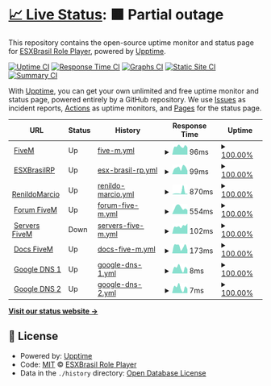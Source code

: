 # [📈 Live Status](https://esxbrasilrp.github.io/upptime): <!--live status--> **🟧 Partial outage**

This repository contains the open-source uptime monitor and status page for [ESXBrasil Role Player](https://esxbrasilrp.github.io/upptime), powered by [Upptime](https://github.com/upptime/upptime).

[![Uptime CI](https://github.com/esxbrasilrp/upptime/workflows/Uptime%20CI/badge.svg)](https://github.com/esxbrasilrp/upptime/actions?query=workflow%3A%22Uptime+CI%22)
[![Response Time CI](https://github.com/esxbrasilrp/upptime/workflows/Response%20Time%20CI/badge.svg)](https://github.com/esxbrasilrp/upptime/actions?query=workflow%3A%22Response+Time+CI%22)
[![Graphs CI](https://github.com/esxbrasilrp/upptime/workflows/Graphs%20CI/badge.svg)](https://github.com/esxbrasilrp/upptime/actions?query=workflow%3A%22Graphs+CI%22)
[![Static Site CI](https://github.com/esxbrasilrp/upptime/workflows/Static%20Site%20CI/badge.svg)](https://github.com/esxbrasilrp/upptime/actions?query=workflow%3A%22Static+Site+CI%22)
[![Summary CI](https://github.com/esxbrasilrp/upptime/workflows/Summary%20CI/badge.svg)](https://github.com/esxbrasilrp/upptime/actions?query=workflow%3A%22Summary+CI%22)

With [Upptime](https://upptime.js.org), you can get your own unlimited and free uptime monitor and status page, powered entirely by a GitHub repository. We use [Issues](https://github.com/esxbrasilrp/upptime/issues) as incident reports, [Actions](https://github.com/esxbrasilrp/upptime/actions) as uptime monitors, and [Pages](https://esxbrasilrp.github.io/upptime) for the status page.

<!--start: status pages-->
<!-- This summary is generated by Upptime (https://github.com/upptime/upptime) -->
<!-- Do not edit this manually, your changes will be overwritten -->
<!-- prettier-ignore -->
| URL | Status | History | Response Time | Uptime |
| --- | ------ | ------- | ------------- | ------ |
| <img alt="" src="https://icons.duckduckgo.com/ip3/fivem.net.ico" height="13"> [FiveM](https://fivem.net) | Up | [five-m.yml](https://github.com/esxbrasilrp/upptime/commits/HEAD/history/five-m.yml) | <details><summary><img alt="Response time graph" src="./graphs/five-m/response-time-week.png" height="20"> 96ms</summary><br><a href="https://esxbrasilrp.github.io/upptime/history/five-m"><img alt="Response time 105" src="https://img.shields.io/endpoint?url=https%3A%2F%2Fraw.githubusercontent.com%2Fesxbrasilrp%2Fupptime%2FHEAD%2Fapi%2Ffive-m%2Fresponse-time.json"></a><br><a href="https://esxbrasilrp.github.io/upptime/history/five-m"><img alt="24-hour response time 98" src="https://img.shields.io/endpoint?url=https%3A%2F%2Fraw.githubusercontent.com%2Fesxbrasilrp%2Fupptime%2FHEAD%2Fapi%2Ffive-m%2Fresponse-time-day.json"></a><br><a href="https://esxbrasilrp.github.io/upptime/history/five-m"><img alt="7-day response time 96" src="https://img.shields.io/endpoint?url=https%3A%2F%2Fraw.githubusercontent.com%2Fesxbrasilrp%2Fupptime%2FHEAD%2Fapi%2Ffive-m%2Fresponse-time-week.json"></a><br><a href="https://esxbrasilrp.github.io/upptime/history/five-m"><img alt="30-day response time 89" src="https://img.shields.io/endpoint?url=https%3A%2F%2Fraw.githubusercontent.com%2Fesxbrasilrp%2Fupptime%2FHEAD%2Fapi%2Ffive-m%2Fresponse-time-month.json"></a><br><a href="https://esxbrasilrp.github.io/upptime/history/five-m"><img alt="1-year response time 106" src="https://img.shields.io/endpoint?url=https%3A%2F%2Fraw.githubusercontent.com%2Fesxbrasilrp%2Fupptime%2FHEAD%2Fapi%2Ffive-m%2Fresponse-time-year.json"></a></details> | <details><summary><a href="https://esxbrasilrp.github.io/upptime/history/five-m">100.00%</a></summary><a href="https://esxbrasilrp.github.io/upptime/history/five-m"><img alt="All-time uptime 100.00%" src="https://img.shields.io/endpoint?url=https%3A%2F%2Fraw.githubusercontent.com%2Fesxbrasilrp%2Fupptime%2FHEAD%2Fapi%2Ffive-m%2Fuptime.json"></a><br><a href="https://esxbrasilrp.github.io/upptime/history/five-m"><img alt="24-hour uptime 100.00%" src="https://img.shields.io/endpoint?url=https%3A%2F%2Fraw.githubusercontent.com%2Fesxbrasilrp%2Fupptime%2FHEAD%2Fapi%2Ffive-m%2Fuptime-day.json"></a><br><a href="https://esxbrasilrp.github.io/upptime/history/five-m"><img alt="7-day uptime 100.00%" src="https://img.shields.io/endpoint?url=https%3A%2F%2Fraw.githubusercontent.com%2Fesxbrasilrp%2Fupptime%2FHEAD%2Fapi%2Ffive-m%2Fuptime-week.json"></a><br><a href="https://esxbrasilrp.github.io/upptime/history/five-m"><img alt="30-day uptime 100.00%" src="https://img.shields.io/endpoint?url=https%3A%2F%2Fraw.githubusercontent.com%2Fesxbrasilrp%2Fupptime%2FHEAD%2Fapi%2Ffive-m%2Fuptime-month.json"></a><br><a href="https://esxbrasilrp.github.io/upptime/history/five-m"><img alt="1-year uptime 100.00%" src="https://img.shields.io/endpoint?url=https%3A%2F%2Fraw.githubusercontent.com%2Fesxbrasilrp%2Fupptime%2FHEAD%2Fapi%2Ffive-m%2Fuptime-year.json"></a></details>
| <img alt="" src="https://icons.duckduckgo.com/ip3/esxbrasilrp.github.io.ico" height="13"> [ESXBrasilRP](https://esxbrasilrp.github.io) | Up | [esx-brasil-rp.yml](https://github.com/esxbrasilrp/upptime/commits/HEAD/history/esx-brasil-rp.yml) | <details><summary><img alt="Response time graph" src="./graphs/esx-brasil-rp/response-time-week.png" height="20"> 99ms</summary><br><a href="https://esxbrasilrp.github.io/upptime/history/esx-brasil-rp"><img alt="Response time 96" src="https://img.shields.io/endpoint?url=https%3A%2F%2Fraw.githubusercontent.com%2Fesxbrasilrp%2Fupptime%2FHEAD%2Fapi%2Fesx-brasil-rp%2Fresponse-time.json"></a><br><a href="https://esxbrasilrp.github.io/upptime/history/esx-brasil-rp"><img alt="24-hour response time 101" src="https://img.shields.io/endpoint?url=https%3A%2F%2Fraw.githubusercontent.com%2Fesxbrasilrp%2Fupptime%2FHEAD%2Fapi%2Fesx-brasil-rp%2Fresponse-time-day.json"></a><br><a href="https://esxbrasilrp.github.io/upptime/history/esx-brasil-rp"><img alt="7-day response time 99" src="https://img.shields.io/endpoint?url=https%3A%2F%2Fraw.githubusercontent.com%2Fesxbrasilrp%2Fupptime%2FHEAD%2Fapi%2Fesx-brasil-rp%2Fresponse-time-week.json"></a><br><a href="https://esxbrasilrp.github.io/upptime/history/esx-brasil-rp"><img alt="30-day response time 91" src="https://img.shields.io/endpoint?url=https%3A%2F%2Fraw.githubusercontent.com%2Fesxbrasilrp%2Fupptime%2FHEAD%2Fapi%2Fesx-brasil-rp%2Fresponse-time-month.json"></a><br><a href="https://esxbrasilrp.github.io/upptime/history/esx-brasil-rp"><img alt="1-year response time 96" src="https://img.shields.io/endpoint?url=https%3A%2F%2Fraw.githubusercontent.com%2Fesxbrasilrp%2Fupptime%2FHEAD%2Fapi%2Fesx-brasil-rp%2Fresponse-time-year.json"></a></details> | <details><summary><a href="https://esxbrasilrp.github.io/upptime/history/esx-brasil-rp">100.00%</a></summary><a href="https://esxbrasilrp.github.io/upptime/history/esx-brasil-rp"><img alt="All-time uptime 100.00%" src="https://img.shields.io/endpoint?url=https%3A%2F%2Fraw.githubusercontent.com%2Fesxbrasilrp%2Fupptime%2FHEAD%2Fapi%2Fesx-brasil-rp%2Fuptime.json"></a><br><a href="https://esxbrasilrp.github.io/upptime/history/esx-brasil-rp"><img alt="24-hour uptime 100.00%" src="https://img.shields.io/endpoint?url=https%3A%2F%2Fraw.githubusercontent.com%2Fesxbrasilrp%2Fupptime%2FHEAD%2Fapi%2Fesx-brasil-rp%2Fuptime-day.json"></a><br><a href="https://esxbrasilrp.github.io/upptime/history/esx-brasil-rp"><img alt="7-day uptime 100.00%" src="https://img.shields.io/endpoint?url=https%3A%2F%2Fraw.githubusercontent.com%2Fesxbrasilrp%2Fupptime%2FHEAD%2Fapi%2Fesx-brasil-rp%2Fuptime-week.json"></a><br><a href="https://esxbrasilrp.github.io/upptime/history/esx-brasil-rp"><img alt="30-day uptime 100.00%" src="https://img.shields.io/endpoint?url=https%3A%2F%2Fraw.githubusercontent.com%2Fesxbrasilrp%2Fupptime%2FHEAD%2Fapi%2Fesx-brasil-rp%2Fuptime-month.json"></a><br><a href="https://esxbrasilrp.github.io/upptime/history/esx-brasil-rp"><img alt="1-year uptime 100.00%" src="https://img.shields.io/endpoint?url=https%3A%2F%2Fraw.githubusercontent.com%2Fesxbrasilrp%2Fupptime%2FHEAD%2Fapi%2Fesx-brasil-rp%2Fuptime-year.json"></a></details>
| <img alt="" src="https://icons.duckduckgo.com/ip3/renildomarcio.com.br.ico" height="13"> [RenildoMarcio](https://renildomarcio.com.br) | Up | [renildo-marcio.yml](https://github.com/esxbrasilrp/upptime/commits/HEAD/history/renildo-marcio.yml) | <details><summary><img alt="Response time graph" src="./graphs/renildo-marcio/response-time-week.png" height="20"> 870ms</summary><br><a href="https://esxbrasilrp.github.io/upptime/history/renildo-marcio"><img alt="Response time 2939" src="https://img.shields.io/endpoint?url=https%3A%2F%2Fraw.githubusercontent.com%2Fesxbrasilrp%2Fupptime%2FHEAD%2Fapi%2Frenildo-marcio%2Fresponse-time.json"></a><br><a href="https://esxbrasilrp.github.io/upptime/history/renildo-marcio"><img alt="24-hour response time 337" src="https://img.shields.io/endpoint?url=https%3A%2F%2Fraw.githubusercontent.com%2Fesxbrasilrp%2Fupptime%2FHEAD%2Fapi%2Frenildo-marcio%2Fresponse-time-day.json"></a><br><a href="https://esxbrasilrp.github.io/upptime/history/renildo-marcio"><img alt="7-day response time 870" src="https://img.shields.io/endpoint?url=https%3A%2F%2Fraw.githubusercontent.com%2Fesxbrasilrp%2Fupptime%2FHEAD%2Fapi%2Frenildo-marcio%2Fresponse-time-week.json"></a><br><a href="https://esxbrasilrp.github.io/upptime/history/renildo-marcio"><img alt="30-day response time 462" src="https://img.shields.io/endpoint?url=https%3A%2F%2Fraw.githubusercontent.com%2Fesxbrasilrp%2Fupptime%2FHEAD%2Fapi%2Frenildo-marcio%2Fresponse-time-month.json"></a><br><a href="https://esxbrasilrp.github.io/upptime/history/renildo-marcio"><img alt="1-year response time 2939" src="https://img.shields.io/endpoint?url=https%3A%2F%2Fraw.githubusercontent.com%2Fesxbrasilrp%2Fupptime%2FHEAD%2Fapi%2Frenildo-marcio%2Fresponse-time-year.json"></a></details> | <details><summary><a href="https://esxbrasilrp.github.io/upptime/history/renildo-marcio">100.00%</a></summary><a href="https://esxbrasilrp.github.io/upptime/history/renildo-marcio"><img alt="All-time uptime 100.00%" src="https://img.shields.io/endpoint?url=https%3A%2F%2Fraw.githubusercontent.com%2Fesxbrasilrp%2Fupptime%2FHEAD%2Fapi%2Frenildo-marcio%2Fuptime.json"></a><br><a href="https://esxbrasilrp.github.io/upptime/history/renildo-marcio"><img alt="24-hour uptime 100.00%" src="https://img.shields.io/endpoint?url=https%3A%2F%2Fraw.githubusercontent.com%2Fesxbrasilrp%2Fupptime%2FHEAD%2Fapi%2Frenildo-marcio%2Fuptime-day.json"></a><br><a href="https://esxbrasilrp.github.io/upptime/history/renildo-marcio"><img alt="7-day uptime 100.00%" src="https://img.shields.io/endpoint?url=https%3A%2F%2Fraw.githubusercontent.com%2Fesxbrasilrp%2Fupptime%2FHEAD%2Fapi%2Frenildo-marcio%2Fuptime-week.json"></a><br><a href="https://esxbrasilrp.github.io/upptime/history/renildo-marcio"><img alt="30-day uptime 100.00%" src="https://img.shields.io/endpoint?url=https%3A%2F%2Fraw.githubusercontent.com%2Fesxbrasilrp%2Fupptime%2FHEAD%2Fapi%2Frenildo-marcio%2Fuptime-month.json"></a><br><a href="https://esxbrasilrp.github.io/upptime/history/renildo-marcio"><img alt="1-year uptime 100.00%" src="https://img.shields.io/endpoint?url=https%3A%2F%2Fraw.githubusercontent.com%2Fesxbrasilrp%2Fupptime%2FHEAD%2Fapi%2Frenildo-marcio%2Fuptime-year.json"></a></details>
| <img alt="" src="https://icons.duckduckgo.com/ip3/forum.cfx.re.ico" height="13"> [Forum FiveM](https://forum.cfx.re) | Up | [forum-five-m.yml](https://github.com/esxbrasilrp/upptime/commits/HEAD/history/forum-five-m.yml) | <details><summary><img alt="Response time graph" src="./graphs/forum-five-m/response-time-week.png" height="20"> 554ms</summary><br><a href="https://esxbrasilrp.github.io/upptime/history/forum-five-m"><img alt="Response time 606" src="https://img.shields.io/endpoint?url=https%3A%2F%2Fraw.githubusercontent.com%2Fesxbrasilrp%2Fupptime%2FHEAD%2Fapi%2Fforum-five-m%2Fresponse-time.json"></a><br><a href="https://esxbrasilrp.github.io/upptime/history/forum-five-m"><img alt="24-hour response time 436" src="https://img.shields.io/endpoint?url=https%3A%2F%2Fraw.githubusercontent.com%2Fesxbrasilrp%2Fupptime%2FHEAD%2Fapi%2Fforum-five-m%2Fresponse-time-day.json"></a><br><a href="https://esxbrasilrp.github.io/upptime/history/forum-five-m"><img alt="7-day response time 554" src="https://img.shields.io/endpoint?url=https%3A%2F%2Fraw.githubusercontent.com%2Fesxbrasilrp%2Fupptime%2FHEAD%2Fapi%2Fforum-five-m%2Fresponse-time-week.json"></a><br><a href="https://esxbrasilrp.github.io/upptime/history/forum-five-m"><img alt="30-day response time 559" src="https://img.shields.io/endpoint?url=https%3A%2F%2Fraw.githubusercontent.com%2Fesxbrasilrp%2Fupptime%2FHEAD%2Fapi%2Fforum-five-m%2Fresponse-time-month.json"></a><br><a href="https://esxbrasilrp.github.io/upptime/history/forum-five-m"><img alt="1-year response time 638" src="https://img.shields.io/endpoint?url=https%3A%2F%2Fraw.githubusercontent.com%2Fesxbrasilrp%2Fupptime%2FHEAD%2Fapi%2Fforum-five-m%2Fresponse-time-year.json"></a></details> | <details><summary><a href="https://esxbrasilrp.github.io/upptime/history/forum-five-m">100.00%</a></summary><a href="https://esxbrasilrp.github.io/upptime/history/forum-five-m"><img alt="All-time uptime 100.00%" src="https://img.shields.io/endpoint?url=https%3A%2F%2Fraw.githubusercontent.com%2Fesxbrasilrp%2Fupptime%2FHEAD%2Fapi%2Fforum-five-m%2Fuptime.json"></a><br><a href="https://esxbrasilrp.github.io/upptime/history/forum-five-m"><img alt="24-hour uptime 100.00%" src="https://img.shields.io/endpoint?url=https%3A%2F%2Fraw.githubusercontent.com%2Fesxbrasilrp%2Fupptime%2FHEAD%2Fapi%2Fforum-five-m%2Fuptime-day.json"></a><br><a href="https://esxbrasilrp.github.io/upptime/history/forum-five-m"><img alt="7-day uptime 100.00%" src="https://img.shields.io/endpoint?url=https%3A%2F%2Fraw.githubusercontent.com%2Fesxbrasilrp%2Fupptime%2FHEAD%2Fapi%2Fforum-five-m%2Fuptime-week.json"></a><br><a href="https://esxbrasilrp.github.io/upptime/history/forum-five-m"><img alt="30-day uptime 100.00%" src="https://img.shields.io/endpoint?url=https%3A%2F%2Fraw.githubusercontent.com%2Fesxbrasilrp%2Fupptime%2FHEAD%2Fapi%2Fforum-five-m%2Fuptime-month.json"></a><br><a href="https://esxbrasilrp.github.io/upptime/history/forum-five-m"><img alt="1-year uptime 100.00%" src="https://img.shields.io/endpoint?url=https%3A%2F%2Fraw.githubusercontent.com%2Fesxbrasilrp%2Fupptime%2FHEAD%2Fapi%2Fforum-five-m%2Fuptime-year.json"></a></details>
| <img alt="" src="https://icons.duckduckgo.com/ip3/servers.fivem.net.ico" height="13"> [Servers FiveM](https://servers.fivem.net) | Down | [servers-five-m.yml](https://github.com/esxbrasilrp/upptime/commits/HEAD/history/servers-five-m.yml) | <details><summary><img alt="Response time graph" src="./graphs/servers-five-m/response-time-week.png" height="20"> 102ms</summary><br><a href="https://esxbrasilrp.github.io/upptime/history/servers-five-m"><img alt="Response time 132" src="https://img.shields.io/endpoint?url=https%3A%2F%2Fraw.githubusercontent.com%2Fesxbrasilrp%2Fupptime%2FHEAD%2Fapi%2Fservers-five-m%2Fresponse-time.json"></a><br><a href="https://esxbrasilrp.github.io/upptime/history/servers-five-m"><img alt="24-hour response time 87" src="https://img.shields.io/endpoint?url=https%3A%2F%2Fraw.githubusercontent.com%2Fesxbrasilrp%2Fupptime%2FHEAD%2Fapi%2Fservers-five-m%2Fresponse-time-day.json"></a><br><a href="https://esxbrasilrp.github.io/upptime/history/servers-five-m"><img alt="7-day response time 102" src="https://img.shields.io/endpoint?url=https%3A%2F%2Fraw.githubusercontent.com%2Fesxbrasilrp%2Fupptime%2FHEAD%2Fapi%2Fservers-five-m%2Fresponse-time-week.json"></a><br><a href="https://esxbrasilrp.github.io/upptime/history/servers-five-m"><img alt="30-day response time 79" src="https://img.shields.io/endpoint?url=https%3A%2F%2Fraw.githubusercontent.com%2Fesxbrasilrp%2Fupptime%2FHEAD%2Fapi%2Fservers-five-m%2Fresponse-time-month.json"></a><br><a href="https://esxbrasilrp.github.io/upptime/history/servers-five-m"><img alt="1-year response time 100" src="https://img.shields.io/endpoint?url=https%3A%2F%2Fraw.githubusercontent.com%2Fesxbrasilrp%2Fupptime%2FHEAD%2Fapi%2Fservers-five-m%2Fresponse-time-year.json"></a></details> | <details><summary><a href="https://esxbrasilrp.github.io/upptime/history/servers-five-m">100.00%</a></summary><a href="https://esxbrasilrp.github.io/upptime/history/servers-five-m"><img alt="All-time uptime 100.00%" src="https://img.shields.io/endpoint?url=https%3A%2F%2Fraw.githubusercontent.com%2Fesxbrasilrp%2Fupptime%2FHEAD%2Fapi%2Fservers-five-m%2Fuptime.json"></a><br><a href="https://esxbrasilrp.github.io/upptime/history/servers-five-m"><img alt="24-hour uptime 100.00%" src="https://img.shields.io/endpoint?url=https%3A%2F%2Fraw.githubusercontent.com%2Fesxbrasilrp%2Fupptime%2FHEAD%2Fapi%2Fservers-five-m%2Fuptime-day.json"></a><br><a href="https://esxbrasilrp.github.io/upptime/history/servers-five-m"><img alt="7-day uptime 100.00%" src="https://img.shields.io/endpoint?url=https%3A%2F%2Fraw.githubusercontent.com%2Fesxbrasilrp%2Fupptime%2FHEAD%2Fapi%2Fservers-five-m%2Fuptime-week.json"></a><br><a href="https://esxbrasilrp.github.io/upptime/history/servers-five-m"><img alt="30-day uptime 100.00%" src="https://img.shields.io/endpoint?url=https%3A%2F%2Fraw.githubusercontent.com%2Fesxbrasilrp%2Fupptime%2FHEAD%2Fapi%2Fservers-five-m%2Fuptime-month.json"></a><br><a href="https://esxbrasilrp.github.io/upptime/history/servers-five-m"><img alt="1-year uptime 100.00%" src="https://img.shields.io/endpoint?url=https%3A%2F%2Fraw.githubusercontent.com%2Fesxbrasilrp%2Fupptime%2FHEAD%2Fapi%2Fservers-five-m%2Fuptime-year.json"></a></details>
| <img alt="" src="https://icons.duckduckgo.com/ip3/docs.fivem.net.ico" height="13"> [Docs FiveM](https://docs.fivem.net) | Up | [docs-five-m.yml](https://github.com/esxbrasilrp/upptime/commits/HEAD/history/docs-five-m.yml) | <details><summary><img alt="Response time graph" src="./graphs/docs-five-m/response-time-week.png" height="20"> 173ms</summary><br><a href="https://esxbrasilrp.github.io/upptime/history/docs-five-m"><img alt="Response time 520" src="https://img.shields.io/endpoint?url=https%3A%2F%2Fraw.githubusercontent.com%2Fesxbrasilrp%2Fupptime%2FHEAD%2Fapi%2Fdocs-five-m%2Fresponse-time.json"></a><br><a href="https://esxbrasilrp.github.io/upptime/history/docs-five-m"><img alt="24-hour response time 111" src="https://img.shields.io/endpoint?url=https%3A%2F%2Fraw.githubusercontent.com%2Fesxbrasilrp%2Fupptime%2FHEAD%2Fapi%2Fdocs-five-m%2Fresponse-time-day.json"></a><br><a href="https://esxbrasilrp.github.io/upptime/history/docs-five-m"><img alt="7-day response time 173" src="https://img.shields.io/endpoint?url=https%3A%2F%2Fraw.githubusercontent.com%2Fesxbrasilrp%2Fupptime%2FHEAD%2Fapi%2Fdocs-five-m%2Fresponse-time-week.json"></a><br><a href="https://esxbrasilrp.github.io/upptime/history/docs-five-m"><img alt="30-day response time 358" src="https://img.shields.io/endpoint?url=https%3A%2F%2Fraw.githubusercontent.com%2Fesxbrasilrp%2Fupptime%2FHEAD%2Fapi%2Fdocs-five-m%2Fresponse-time-month.json"></a><br><a href="https://esxbrasilrp.github.io/upptime/history/docs-five-m"><img alt="1-year response time 505" src="https://img.shields.io/endpoint?url=https%3A%2F%2Fraw.githubusercontent.com%2Fesxbrasilrp%2Fupptime%2FHEAD%2Fapi%2Fdocs-five-m%2Fresponse-time-year.json"></a></details> | <details><summary><a href="https://esxbrasilrp.github.io/upptime/history/docs-five-m">100.00%</a></summary><a href="https://esxbrasilrp.github.io/upptime/history/docs-five-m"><img alt="All-time uptime 100.00%" src="https://img.shields.io/endpoint?url=https%3A%2F%2Fraw.githubusercontent.com%2Fesxbrasilrp%2Fupptime%2FHEAD%2Fapi%2Fdocs-five-m%2Fuptime.json"></a><br><a href="https://esxbrasilrp.github.io/upptime/history/docs-five-m"><img alt="24-hour uptime 100.00%" src="https://img.shields.io/endpoint?url=https%3A%2F%2Fraw.githubusercontent.com%2Fesxbrasilrp%2Fupptime%2FHEAD%2Fapi%2Fdocs-five-m%2Fuptime-day.json"></a><br><a href="https://esxbrasilrp.github.io/upptime/history/docs-five-m"><img alt="7-day uptime 100.00%" src="https://img.shields.io/endpoint?url=https%3A%2F%2Fraw.githubusercontent.com%2Fesxbrasilrp%2Fupptime%2FHEAD%2Fapi%2Fdocs-five-m%2Fuptime-week.json"></a><br><a href="https://esxbrasilrp.github.io/upptime/history/docs-five-m"><img alt="30-day uptime 100.00%" src="https://img.shields.io/endpoint?url=https%3A%2F%2Fraw.githubusercontent.com%2Fesxbrasilrp%2Fupptime%2FHEAD%2Fapi%2Fdocs-five-m%2Fuptime-month.json"></a><br><a href="https://esxbrasilrp.github.io/upptime/history/docs-five-m"><img alt="1-year uptime 100.00%" src="https://img.shields.io/endpoint?url=https%3A%2F%2Fraw.githubusercontent.com%2Fesxbrasilrp%2Fupptime%2FHEAD%2Fapi%2Fdocs-five-m%2Fuptime-year.json"></a></details>
| <img alt="" src="https://icons.duckduckgo.com/ip3/null.ico" height="13"> [Google DNS 1](8.8.4.4) | Up | [google-dns-1.yml](https://github.com/esxbrasilrp/upptime/commits/HEAD/history/google-dns-1.yml) | <details><summary><img alt="Response time graph" src="./graphs/google-dns-1/response-time-week.png" height="20"> 8ms</summary><br><a href="https://esxbrasilrp.github.io/upptime/history/google-dns-1"><img alt="Response time 7" src="https://img.shields.io/endpoint?url=https%3A%2F%2Fraw.githubusercontent.com%2Fesxbrasilrp%2Fupptime%2FHEAD%2Fapi%2Fgoogle-dns-1%2Fresponse-time.json"></a><br><a href="https://esxbrasilrp.github.io/upptime/history/google-dns-1"><img alt="24-hour response time 10" src="https://img.shields.io/endpoint?url=https%3A%2F%2Fraw.githubusercontent.com%2Fesxbrasilrp%2Fupptime%2FHEAD%2Fapi%2Fgoogle-dns-1%2Fresponse-time-day.json"></a><br><a href="https://esxbrasilrp.github.io/upptime/history/google-dns-1"><img alt="7-day response time 8" src="https://img.shields.io/endpoint?url=https%3A%2F%2Fraw.githubusercontent.com%2Fesxbrasilrp%2Fupptime%2FHEAD%2Fapi%2Fgoogle-dns-1%2Fresponse-time-week.json"></a><br><a href="https://esxbrasilrp.github.io/upptime/history/google-dns-1"><img alt="30-day response time 6" src="https://img.shields.io/endpoint?url=https%3A%2F%2Fraw.githubusercontent.com%2Fesxbrasilrp%2Fupptime%2FHEAD%2Fapi%2Fgoogle-dns-1%2Fresponse-time-month.json"></a><br><a href="https://esxbrasilrp.github.io/upptime/history/google-dns-1"><img alt="1-year response time 7" src="https://img.shields.io/endpoint?url=https%3A%2F%2Fraw.githubusercontent.com%2Fesxbrasilrp%2Fupptime%2FHEAD%2Fapi%2Fgoogle-dns-1%2Fresponse-time-year.json"></a></details> | <details><summary><a href="https://esxbrasilrp.github.io/upptime/history/google-dns-1">100.00%</a></summary><a href="https://esxbrasilrp.github.io/upptime/history/google-dns-1"><img alt="All-time uptime 100.00%" src="https://img.shields.io/endpoint?url=https%3A%2F%2Fraw.githubusercontent.com%2Fesxbrasilrp%2Fupptime%2FHEAD%2Fapi%2Fgoogle-dns-1%2Fuptime.json"></a><br><a href="https://esxbrasilrp.github.io/upptime/history/google-dns-1"><img alt="24-hour uptime 100.00%" src="https://img.shields.io/endpoint?url=https%3A%2F%2Fraw.githubusercontent.com%2Fesxbrasilrp%2Fupptime%2FHEAD%2Fapi%2Fgoogle-dns-1%2Fuptime-day.json"></a><br><a href="https://esxbrasilrp.github.io/upptime/history/google-dns-1"><img alt="7-day uptime 100.00%" src="https://img.shields.io/endpoint?url=https%3A%2F%2Fraw.githubusercontent.com%2Fesxbrasilrp%2Fupptime%2FHEAD%2Fapi%2Fgoogle-dns-1%2Fuptime-week.json"></a><br><a href="https://esxbrasilrp.github.io/upptime/history/google-dns-1"><img alt="30-day uptime 100.00%" src="https://img.shields.io/endpoint?url=https%3A%2F%2Fraw.githubusercontent.com%2Fesxbrasilrp%2Fupptime%2FHEAD%2Fapi%2Fgoogle-dns-1%2Fuptime-month.json"></a><br><a href="https://esxbrasilrp.github.io/upptime/history/google-dns-1"><img alt="1-year uptime 100.00%" src="https://img.shields.io/endpoint?url=https%3A%2F%2Fraw.githubusercontent.com%2Fesxbrasilrp%2Fupptime%2FHEAD%2Fapi%2Fgoogle-dns-1%2Fuptime-year.json"></a></details>
| <img alt="" src="https://icons.duckduckgo.com/ip3/null.ico" height="13"> [Google DNS 2](8.8.8.8) | Up | [google-dns-2.yml](https://github.com/esxbrasilrp/upptime/commits/HEAD/history/google-dns-2.yml) | <details><summary><img alt="Response time graph" src="./graphs/google-dns-2/response-time-week.png" height="20"> 7ms</summary><br><a href="https://esxbrasilrp.github.io/upptime/history/google-dns-2"><img alt="Response time 7" src="https://img.shields.io/endpoint?url=https%3A%2F%2Fraw.githubusercontent.com%2Fesxbrasilrp%2Fupptime%2FHEAD%2Fapi%2Fgoogle-dns-2%2Fresponse-time.json"></a><br><a href="https://esxbrasilrp.github.io/upptime/history/google-dns-2"><img alt="24-hour response time 8" src="https://img.shields.io/endpoint?url=https%3A%2F%2Fraw.githubusercontent.com%2Fesxbrasilrp%2Fupptime%2FHEAD%2Fapi%2Fgoogle-dns-2%2Fresponse-time-day.json"></a><br><a href="https://esxbrasilrp.github.io/upptime/history/google-dns-2"><img alt="7-day response time 7" src="https://img.shields.io/endpoint?url=https%3A%2F%2Fraw.githubusercontent.com%2Fesxbrasilrp%2Fupptime%2FHEAD%2Fapi%2Fgoogle-dns-2%2Fresponse-time-week.json"></a><br><a href="https://esxbrasilrp.github.io/upptime/history/google-dns-2"><img alt="30-day response time 6" src="https://img.shields.io/endpoint?url=https%3A%2F%2Fraw.githubusercontent.com%2Fesxbrasilrp%2Fupptime%2FHEAD%2Fapi%2Fgoogle-dns-2%2Fresponse-time-month.json"></a><br><a href="https://esxbrasilrp.github.io/upptime/history/google-dns-2"><img alt="1-year response time 7" src="https://img.shields.io/endpoint?url=https%3A%2F%2Fraw.githubusercontent.com%2Fesxbrasilrp%2Fupptime%2FHEAD%2Fapi%2Fgoogle-dns-2%2Fresponse-time-year.json"></a></details> | <details><summary><a href="https://esxbrasilrp.github.io/upptime/history/google-dns-2">100.00%</a></summary><a href="https://esxbrasilrp.github.io/upptime/history/google-dns-2"><img alt="All-time uptime 100.00%" src="https://img.shields.io/endpoint?url=https%3A%2F%2Fraw.githubusercontent.com%2Fesxbrasilrp%2Fupptime%2FHEAD%2Fapi%2Fgoogle-dns-2%2Fuptime.json"></a><br><a href="https://esxbrasilrp.github.io/upptime/history/google-dns-2"><img alt="24-hour uptime 100.00%" src="https://img.shields.io/endpoint?url=https%3A%2F%2Fraw.githubusercontent.com%2Fesxbrasilrp%2Fupptime%2FHEAD%2Fapi%2Fgoogle-dns-2%2Fuptime-day.json"></a><br><a href="https://esxbrasilrp.github.io/upptime/history/google-dns-2"><img alt="7-day uptime 100.00%" src="https://img.shields.io/endpoint?url=https%3A%2F%2Fraw.githubusercontent.com%2Fesxbrasilrp%2Fupptime%2FHEAD%2Fapi%2Fgoogle-dns-2%2Fuptime-week.json"></a><br><a href="https://esxbrasilrp.github.io/upptime/history/google-dns-2"><img alt="30-day uptime 100.00%" src="https://img.shields.io/endpoint?url=https%3A%2F%2Fraw.githubusercontent.com%2Fesxbrasilrp%2Fupptime%2FHEAD%2Fapi%2Fgoogle-dns-2%2Fuptime-month.json"></a><br><a href="https://esxbrasilrp.github.io/upptime/history/google-dns-2"><img alt="1-year uptime 100.00%" src="https://img.shields.io/endpoint?url=https%3A%2F%2Fraw.githubusercontent.com%2Fesxbrasilrp%2Fupptime%2FHEAD%2Fapi%2Fgoogle-dns-2%2Fuptime-year.json"></a></details>

<!--end: status pages-->

[**Visit our status website →**](https://esxbrasilrp.github.io/upptime)

## 📄 License

- Powered by: [Upptime](https://github.com/upptime/upptime)
- Code: [MIT](./LICENSE) © [ESXBrasil Role Player](https://esxbrasilrp.github.io/upptime)
- Data in the `./history` directory: [Open Database License](https://opendatacommons.org/licenses/odbl/1-0/)
